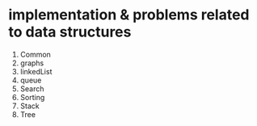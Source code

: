 # implementation & problems related to data structures
1. Common
2. graphs
3. linkedList  
4. queue  
5. Search  
6. Sorting  
7. Stack  
8. Tree  


 